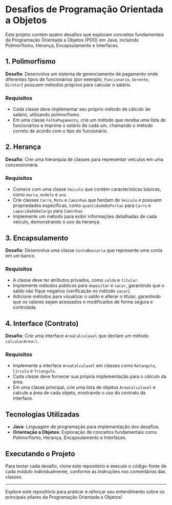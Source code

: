 # Desafios de Programação Orientada a Objetos

Este projeto contém quatro desafios que exploram conceitos fundamentais da Programação Orientada a Objetos (POO) em
Java, incluindo Polimorfismo, Herança, Encapsulamento e Interfaces.

## 1. Polimorfismo

**Desafio**: Desenvolva um sistema de gerenciamento de pagamento onde diferentes tipos de funcionários (por exemplo,
`Funcionario`, `Gerente`, `Diretor`) possuem métodos próprios para calcular o salário.

### Requisitos

- Cada classe deve implementar seu próprio método de cálculo de salário, utilizando polimorfismo.
- Em uma classe `FolhaPagamento`, crie um método que receba uma lista de funcionários e imprima o salário de cada um,
  chamando o método correto de acordo com o tipo do funcionário.

## 2. Herança

**Desafio**: Crie uma hierarquia de classes para representar veículos em uma concessionária.

### Requisitos

- Comece com uma classe `Veiculo` que contém características básicas, como `marca`, `modelo` e `ano`.
- Crie classes `Carro`, `Moto` e `Caminhao` que herdam de `Veiculo` e possuem propriedades específicas, como
  `quantidadeDePortas` para `Carro` e `capacidadeDeCarga` para `Caminhao`.
- Implemente um método para exibir informações detalhadas de cada veículo, demonstrando o uso da herança.

## 3. Encapsulamento

**Desafio**: Desenvolva uma classe `ContaBancaria` que represente uma conta em um banco.

### Requisitos

- A classe deve ter atributos privados, como `saldo` e `titular`.
- Implemente métodos públicos para `depositar` e `sacar`, garantindo que o saldo não fique negativo (verificação no
  método `sacar`).
- Adicione métodos para visualizar o saldo e alterar o titular, garantindo que os valores sejam acessados e modificados
  de forma segura e controlada.

## 4. Interface (Contrato)

**Desafio**: Crie uma interface `AreaCalculavel` que declare um método `calcularArea()`.

### Requisitos

- Implemente a interface `AreaCalculavel` em classes como `Retangulo`, `Circulo` e `Triangulo`.
- Cada classe deve fornecer sua própria implementação para o cálculo da área.
- Em uma classe principal, crie uma lista de objetos `AreaCalculavel` e calcule a área de cada objeto, mostrando o uso
  do contrato da interface.

## Tecnologias Utilizadas

- **Java**: Linguagem de programação para implementação dos desafios.
- **Orientação a Objetos**: Exploração de conceitos fundamentais como Polimorfismo, Herança, Encapsulamento e
  Interfaces.

## Executando o Projeto

Para testar cada desafio, clone este repositório e execute o código-fonte de cada módulo individualmente, conforme as
instruções nos comentários das classes.

---

Explore este repositório para praticar e reforçar seu entendimento sobre os principais pilares da Programação Orientada
a Objetos!
